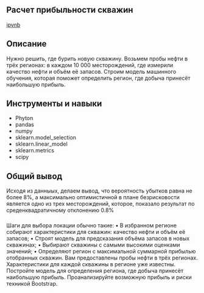 ## Расчет прибыльности скважин
[ipynb](https://github.com/Alextost983/Porfolio/blob/main/location_drill_oil-main/location_drill_oil-main/location_drill_oil.ipynb)
## Описание
  Нужно решить, где бурить новую скважину.
  Возьмем пробы нефти в трёх регионах: в каждом 10 000 месторождений, где измерили качество нефти 
  и объём её запасов. Строим модель машинного обучения, которая поможет определить регион, где 
  добыча принесёт наибольшую прибыль.
## Инструменты и навыки 
 - Phyton
 - pandas
 - numpy
 - sklearn.model_selection
 - sklearn.linear_model
 - sklearn.metrics
 - scipy
## Общий вывод
  Исходя из данныых, делаем вывод, что вероятность убытков равна не более 8%, а максимально оптимистичной в плане безрисковости является одно из трех месторождений, которое, показало результат по среденквадратичному отклонению 0.8%
###
Шаги для выбора локации обычно такие:
•	В избранном регионе собирают характеристики для скважин: качество нефти и объём её запасов;
•	Строят модель для предсказания объёма запасов в новых скважинах;
•	Выбирают скважины с самыми высокими оценками значений;
•	Определяют регион с максимальной суммарной прибылью отобранных скважин.
Вам предоставлены пробы нефти в трёх регионах. Характеристики для каждой скважины в регионе уже известны. Постройте модель для определения региона, где добыча принесёт наибольшую прибыль. Проанализируйте возможную прибыль и риски техникой Bootstrap.
